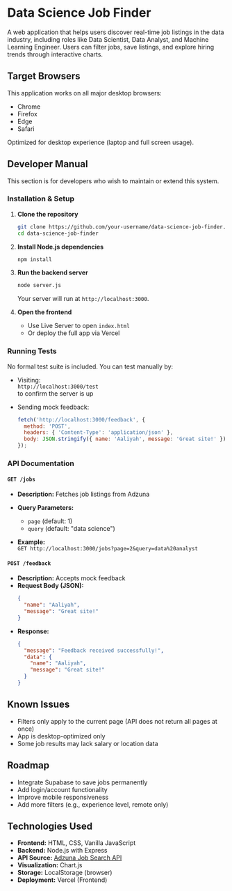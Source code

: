 # Data Science Job Finder

A web application that helps users discover real-time job listings in the data industry, including roles like Data Scientist, Data Analyst, and Machine Learning Engineer. Users can filter jobs, save listings, and explore hiring trends through interactive charts.

## Target Browsers

This application works on all major desktop browsers:
- Chrome
- Firefox
- Edge
- Safari

Optimized for desktop experience (laptop and full screen usage).

## Developer Manual

This section is for developers who wish to maintain or extend this system.

### Installation & Setup

1. **Clone the repository**
   ```bash
   git clone https://github.com/your-username/data-science-job-finder.git
   cd data-science-job-finder
   ```

2. **Install Node.js dependencies**
   ```bash
   npm install
   ```

3. **Run the backend server**
   ```bash
   node server.js
   ```
   Your server will run at `http://localhost:3000`.

4. **Open the frontend**
   - Use Live Server to open `index.html`
   - Or deploy the full app via Vercel

### Running Tests

No formal test suite is included. You can test manually by:

- Visiting:  
  `http://localhost:3000/test`  
  to confirm the server is up

- Sending mock feedback:
  ```js
  fetch('http://localhost:3000/feedback', {
    method: 'POST',
    headers: { 'Content-Type': 'application/json' },
    body: JSON.stringify({ name: 'Aaliyah', message: 'Great site!' })
  });
  ```

### API Documentation

#### `GET /jobs`

- **Description:** Fetches job listings from Adzuna
- **Query Parameters:**
  - `page` (default: 1)
  - `query` (default: "data science")

- **Example:**  
  `GET http://localhost:3000/jobs?page=2&query=data%20analyst`

#### `POST /feedback`

- **Description:** Accepts mock feedback
- **Request Body (JSON):**
  ```json
  {
    "name": "Aaliyah",
    "message": "Great site!"
  }
  ```
- **Response:**
  ```json
  {
    "message": "Feedback received successfully!",
    "data": {
      "name": "Aaliyah",
      "message": "Great site!"
    }
  }
  ```

## Known Issues

- Filters only apply to the current page (API does not return all pages at once)
- App is desktop-optimized only
- Some job results may lack salary or location data

## Roadmap

- Integrate Supabase to save jobs permanently
- Add login/account functionality
- Improve mobile responsiveness
- Add more filters (e.g., experience level, remote only)

## Technologies Used

- **Frontend:** HTML, CSS, Vanilla JavaScript
- **Backend:** Node.js with Express
- **API Source:** [Adzuna Job Search API](https://developer.adzuna.com/)
- **Visualization:** Chart.js
- **Storage:** LocalStorage (browser)
- **Deployment:** Vercel (Frontend)
